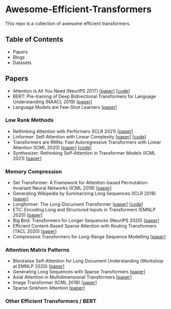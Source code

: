 # Awesome-Efficient-Transformers
This repo is a collection of awesome efficient transformers.

## Table of Contents
- Papers
- Blogs
- Datasets

## Papers
- Attention Is All You Need (NeurIPS 2017) [[paper](https://arxiv.org/abs/1706.03762)] [[code](https://github.com/tensorflow/tensor2tensor)]
- BERT: Pre-training of Deep Bidirectional Transformers for Language Understanding (NAACL 2019) [[paper](https://arxiv.org/abs/1810.04805)]
- Language Models are Few-Shot Learners [[paper](https://arxiv.org/abs/2005.14165)]

### Low Rank Methods
- Rethinking Attention with Performers (ICLR 2021) [[paper](https://arxiv.org/abs/2009.14794)]
- Linformer: Self-Attention with Linear Complexity [[paper](https://arxiv.org/abs/2006.04768)] [[code](https://github.com/tatp22/linformer-pytorch)]
- Transformers are RNNs: Fast Autoregressive Transformers with Linear Attention (ICML 2020) [[paper](https://arxiv.org/abs/2006.16236)] [[code](https://linear-transformers.com)]
- Synthesizer: Rethinking Self-Attention in Transformer Models (ICML 2021) [[paper](https://arxiv.org/abs/2005.00743)]
 
### Memory Compression
- Set Transformer: A Framework for Attention-based Permutation-Invariant Neural Networks (ICML 2019) [[paper](https://arxiv.org/abs/1810.00825)]
- Generating Wikipedia by Summarizing Long Sequences (ICLR 2018) [[paper](https://arxiv.org/abs/1801.10198)]
- Longformer: The Long-Document Transformer [[paper](https://arxiv.org/abs/2004.05150)] [[code](https://github.com/allenai/longformer)]
- ETC: Encoding Long and Structured Inputs in Transformers (EMNLP 2020) [[paper](https://arxiv.org/abs/2004.08483)]
- Big Bird: Transformers for Longer Sequences (NeurIPS 2020) [[paper](https://arxiv.org/abs/2007.14062)]
- Efficient Content-Based Sparse Attention with Routing Transformers (TACL 2020) [[paper](https://arxiv.org/abs/2003.05997)]
- Compressive Transformers for Long-Range Sequence Modelling [[paper](https://arxiv.org/abs/1911.05507)]

### Attention Matrix Patterns
- Blockwise Self-Attention for Long Document Understanding (Workshop at EMNLP 2020) [[paper](https://arxiv.org/abs/1911.02972)]
- Generating Long Sequences with Sparse Transformers [[paper](https://arxiv.org/abs/1904.10509)]
- Axial Attention in Multidimensional Transformers [[paper](https://arxiv.org/abs/1912.12180)]
- Image Transformer (ICML 2018) [[paper](https://arxiv.org/abs/1802.05751)]
- Sparse Sinkhorn Attention [[paper](https://arxiv.org/abs/2002.11296)]

### Other Efficient Transformers / BERT
